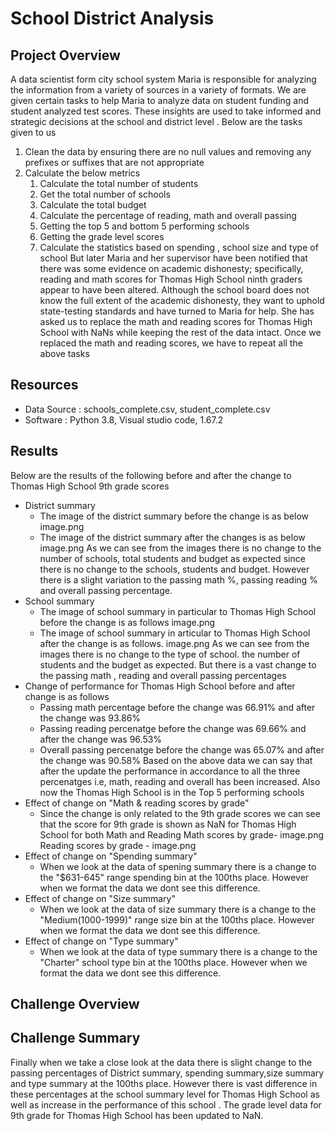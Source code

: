 # School District Analysis

## Project Overview
A data scientist form city school system Maria is responsible for analyzing the information from a variety of sources in a variety of formats. We are given certain tasks to help Maria to analyze data on student funding and student analyzed test scores. These insights are used to take informed and strategic decisions at the school and district level . Below are the tasks given to us
 1. Clean the data by ensuring there are no null values and removing any prefixes or suffixes that are not appropriate
 2. Calculate the below metrics
     1. Calculate the total number of students
     2. Get the total number of schools
     3. Calculate the total budget
     4. Calculate the percentage of reading, math and overall passing
     5. Getting the top 5 and bottom 5 performing schools
     6. Getting the grade level scores
     7. Calculate the statistics based on spending , school size and type of school
But later Maria and her supervisor have been notified that there was some evidence on academic dishonesty; specifically, reading and math scores for Thomas High School ninth graders appear to have been altered. Although the school board does not know the full extent of the academic dishonesty, they want to uphold state-testing standards and have turned to Maria for help. She has asked us to replace the math and reading scores for Thomas High School with NaNs while keeping the rest of the data intact. Once we replaced the math and reading scores, we have to repeat all the above tasks

## Resources
- Data Source : schools_complete.csv, student_complete.csv
- Software    : Python 3.8, Visual studio code, 1.67.2

## Results 
Below are the results of the following before and after the change to Thomas High School 9th grade scores
- District summary
   - The image of the district summary before the change is as below
     image.png
   - The image of the district summary after the changes is as below
     image.png
    As we can see from the images there is no change to the number of schools, total students and budget as expected since there is no change to the schools, students     and budget. However there is a slight variation to the passing math %, passing reading % and overall passing percentage.
- School summary
    - The image of school summary in particular to Thomas High School before the change is as follows
      image.png
    - The image of school summary in articular to Thomas High School after the change is as follows. 
      image.png
    As we can see from the images there is no change to the type of school. the number of students and the budget as expected. But there is a vast change to the           passing math , reading and overall passing percentages
- Change of performance for Thomas High School before and after change is as follows
    - Passing math percentage before the change was 66.91% and after the change was 93.86%
    - Passing reading percenatge before the change was 69.66% and after the change was 96.53%
    - Overall passing percenatge before the change was 65.07% and after the change was 90.58%
    Based on the above data we can say that after the update the performance in accordance to all the three percenatges i.e, math, reading and overall has been             increased. Also now the Thomas High School is in the Top 5 performing schools
- Effect of change on "Math & reading scores by grade"
    - Since the change is only related to the 9th grade scores we can see that the score for 9th grade is shown as NaN for Thomas High School for both Math and Reading 
    Math scores by grade-
    image.png
    Reading scores by grade -
    image.png
- Effect of change on "Spending summary"
   - When we look at the data of spening summary there is a change to the "$631-645" range spending bin at the 100ths place. However when we format the data we dont        see this difference.
- Effect of change on "Size summary"
   - When we look at the data of size summary there is a change to the "Medium(1000-1999)" range size bin at the 100ths place. However when we format the data we dont      see this difference.
- Effect of change on "Type summary"
   - When we look at the data of type summary there is a change to the "Charter" school type bin at the 100ths place. However when we format the data we dont see this      difference.

## Challenge Overview

## Challenge Summary
Finally when we take a close look at the data there is slight change to the passing percentages of District summary, spending summary,size summary and type summary at the 100ths place. However there is vast difference in these percentages at the school summary level for Thomas High School as well as increase in the performance of this school . The grade level data for 9th grade for Thomas High School has been updated to NaN.
